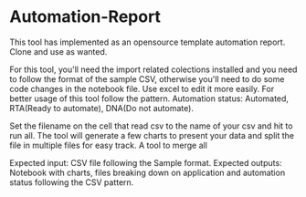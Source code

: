 # Automation-Report

This tool has implemented as an opensource template automation report. Clone and use as wanted.

For this tool, you'll need the import related colections installed and you need to follow the format of the sample CSV, otherwise you'll need to do some code changes in the notebook file. Use excel to edit it more easily. For better usage of this tool follow the pattern. Automation status: Automated, RTA(Ready to automate), DNA(Do not automate).

Set the filename on the cell that read csv to the name of your csv and hit to run all. The tool will generate a few charts to present your data and split the file in multiple files for easy track. A tool to merge all

Expected input: CSV file following the Sample format.
Expected outputs: Notebook with charts, files breaking down on application and automation status following the CSV pattern.
